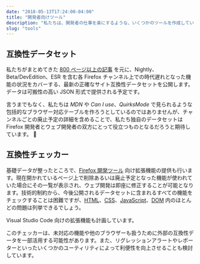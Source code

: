 ```yaml
---
date: "2018-05-13T17:24:00-04:00"
title: "開発者向けツール"
description: "私たちは、開発者の仕事を楽にするような、いくつかのツールを作成しています。"
slug: "tools"
---
```

## 互換性データセット

私たちがまとめてきた [800 ページ以上の記事](https://www.fxsitecompat.dev/ja/docs/) を元に、Nightly、Beta/DevEdition、ESR を含む各 Firefox チャンネル上での時代遅れとなった機能の状況をカバーする、最新の正確なサイト互換性データセットを公開します。データは可搬性の高い JSON 形式で提供される予定です。

言うまでもなく、私たちは *MDN* や *Can I use*、*QuirksMode* で見られるような包括的なブラウザー対応テーブルを作ろうとしているのではありませんが、チャンネルごとの廃止予定の詳細を含めることで、私たち独自のデータセットは Firefox 開発者とウェブ開発者の双方にとって役立つものとなるだろうと期待しています。

## 互換性チェッカー

基礎データが整ったところで、[Firefox 開発ツール](https://developer.mozilla.org/docs/Tools) 向け拡張機能の提供も行います。現在開かれているページ上で削除あるいは廃止予定となった機能が使われていた場合にその一覧が表示され、ウェブ開発は即座に修正することが可能となります。技術的制約から、今後公開されるデータセットに含まれるすべての機能をチェックすることは困難ですが、[HTML](https://www.fxsitecompat.dev/ja/categories/html/)、[CSS](https://www.fxsitecompat.dev/ja/categories/css/)、[JavaScript](https://www.fxsitecompat.dev/ja/categories/javascript/)、[DOM](https://www.fxsitecompat.dev/ja/categories/dom/) 内のほとんどの問題は列挙できるでしょう。

Visual Studio Code 向けの拡張機能も計画しています。

このチェッカーは、未対応の機能や他のブラウザーも扱うために外部の互換性データを一部活用する可能性があります。また、リグレッションアラートやレポーターといったいくつかのユーティリティによって利便性を向上させることも検討しています。
